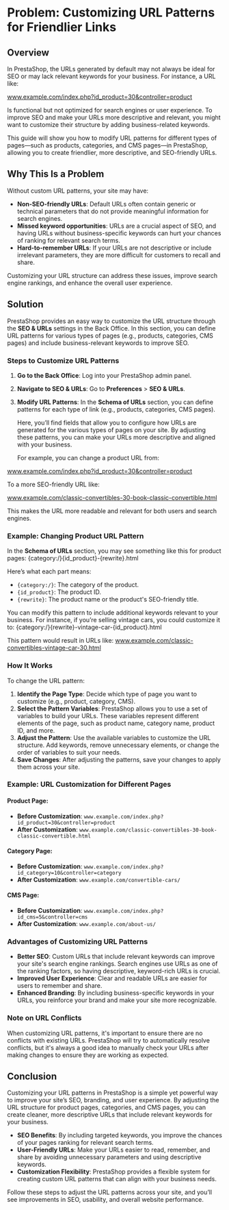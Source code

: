 # Problem: Customizing URL Patterns for Friendlier Links

## Overview

In PrestaShop, the URLs generated by default may not always be ideal for SEO or may lack relevant keywords for your business. For instance, a URL like:

www.example.com/index.php?id_product=30&controller=product


Is functional but not optimized for search engines or user experience. To improve SEO and make your URLs more descriptive and relevant, you might want to customize their structure by adding business-related keywords.

This guide will show you how to modify URL patterns for different types of pages—such as products, categories, and CMS pages—in PrestaShop, allowing you to create friendlier, more descriptive, and SEO-friendly URLs.

## Why This Is a Problem

Without custom URL patterns, your site may have:

- **Non-SEO-friendly URLs**: Default URLs often contain generic or technical parameters that do not provide meaningful information for search engines.
- **Missed keyword opportunities**: URLs are a crucial aspect of SEO, and having URLs without business-specific keywords can hurt your chances of ranking for relevant search terms.
- **Hard-to-remember URLs**: If your URLs are not descriptive or include irrelevant parameters, they are more difficult for customers to recall and share.

Customizing your URL structure can address these issues, improve search engine rankings, and enhance the overall user experience.



## Solution

PrestaShop provides an easy way to customize the URL structure through the **SEO & URLs** settings in the Back Office. In this section, you can define URL patterns for various types of pages (e.g., products, categories, CMS pages) and include business-relevant keywords to improve SEO.

### Steps to Customize URL Patterns

1. **Go to the Back Office**: Log into your PrestaShop admin panel.
2. **Navigate to SEO & URLs**: Go to **Preferences** > **SEO & URLs**.
3. **Modify URL Patterns**: In the **Schema of URLs** section, you can define patterns for each type of link (e.g., products, categories, CMS pages).
   
   Here, you’ll find fields that allow you to configure how URLs are generated for the various types of pages on your site. By adjusting these patterns, you can make your URLs more descriptive and aligned with your business.

   For example, you can change a product URL from:


www.example.com/index.php?id_product=30&controller=product


To a more SEO-friendly URL like:

www.example.com/classic-convertibles-30-book-classic-convertible.html



This makes the URL more readable and relevant for both users and search engines.

### Example: Changing Product URL Pattern

In the **Schema of URLs** section, you may see something like this for product pages:
{category:/}{id_product}-{rewrite}.html


Here’s what each part means:

- `{category:/}`: The category of the product.
- `{id_product}`: The product ID.
- `{rewrite}`: The product name or the product's SEO-friendly title.

You can modify this pattern to include additional keywords relevant to your business. For instance, if you’re selling vintage cars, you could customize it to:
{category:/}{rewrite}-vintage-car-{id_product}.html


This pattern would result in URLs like:
www.example.com/classic-convertibles-vintage-car-30.html


### How It Works

To change the URL pattern:

1. **Identify the Page Type**: Decide which type of page you want to customize (e.g., product, category, CMS).
2. **Select the Pattern Variables**: PrestaShop allows you to use a set of variables to build your URLs. These variables represent different elements of the page, such as product name, category name, product ID, and more.
3. **Adjust the Pattern**: Use the available variables to customize the URL structure. Add keywords, remove unnecessary elements, or change the order of variables to suit your needs.
4. **Save Changes**: After adjusting the patterns, save your changes to apply them across your site.

### Example: URL Customization for Different Pages

#### Product Page:
- **Before Customization**: `www.example.com/index.php?id_product=30&controller=product`
- **After Customization**: `www.example.com/classic-convertibles-30-book-classic-convertible.html`

#### Category Page:
- **Before Customization**: `www.example.com/index.php?id_category=10&controller=category`
- **After Customization**: `www.example.com/convertible-cars/`

#### CMS Page:
- **Before Customization**: `www.example.com/index.php?id_cms=5&controller=cms`
- **After Customization**: `www.example.com/about-us/`

### Advantages of Customizing URL Patterns

- **Better SEO**: Custom URLs that include relevant keywords can improve your site's search engine rankings. Search engines use URLs as one of the ranking factors, so having descriptive, keyword-rich URLs is crucial.
- **Improved User Experience**: Clear and readable URLs are easier for users to remember and share.
- **Enhanced Branding**: By including business-specific keywords in your URLs, you reinforce your brand and make your site more recognizable.

### Note on URL Conflicts

When customizing URL patterns, it's important to ensure there are no conflicts with existing URLs. PrestaShop will try to automatically resolve conflicts, but it's always a good idea to manually check your URLs after making changes to ensure they are working as expected.

## Conclusion

Customizing your URL patterns in PrestaShop is a simple yet powerful way to improve your site’s SEO, branding, and user experience. By adjusting the URL structure for product pages, categories, and CMS pages, you can create cleaner, more descriptive URLs that include relevant keywords for your business.

- **SEO Benefits**: By including targeted keywords, you improve the chances of your pages ranking for relevant search terms.
- **User-Friendly URLs**: Make your URLs easier to read, remember, and share by avoiding unnecessary parameters and using descriptive keywords.
- **Customization Flexibility**: PrestaShop provides a flexible system for creating custom URL patterns that can align with your business needs.

Follow these steps to adjust the URL patterns across your site, and you’ll see improvements in SEO, usability, and overall website performance.




